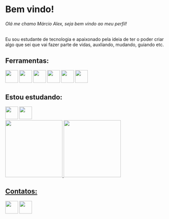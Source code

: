 # Bem vindo!
###### Olá me chamo Márcio Alex, seja bem vindo ao meu perfil!

Eu sou estudante de tecnologia e apaixonado pela ideia de ter o poder criar algo que sei que vai fazer parte de vidas, auxliando, mudando, guiando etc.

## Ferramentas:

<div>
            <img src="https://cdn.jsdelivr.net/gh/devicons/devicon/icons/git/git-original.svg" width="40" height="40"/>            
            <img src="https://cdn.jsdelivr.net/gh/devicons/devicon/icons/github/github-original.svg" width="40" height="40"/>
            <img src="https://cdn.jsdelivr.net/gh/devicons/devicon/icons/html5/html5-original.svg" width="40" height="40"/>          
            <img src="https://cdn.jsdelivr.net/gh/devicons/devicon/icons/css3/css3-original.svg" width="40" height="40"/>          
            <img src="https://cdn.jsdelivr.net/gh/devicons/devicon/icons/javascript/javascript-original.svg" width="40" height="40"/>            
            <img src="https://cdn.jsdelivr.net/gh/devicons/devicon/icons/sass/sass-original.svg" width="40" height="40"/>          
</div>
          
## Estou estudando:
<div>
            <img src="https://cdn.jsdelivr.net/gh/devicons/devicon/icons/php/php-original.svg" width="40" height="40"/>          
            <img src="https://cdn.jsdelivr.net/gh/devicons/devicon/icons/mysql/mysql-original.svg" width="40" height="40"/>
</div>
            
<div>
  <a href="https://github.com/MarcioAlex-x">
  <img height="180em" src="https://github-readme-stats.vercel.app/api/top-langs/?MarcioAlex-x&layout=compact&langs_count=7&theme=dracula"/>
  <img height="180em" src="https://github-readme-stats.vercel.app/api?MarcioAlex-x&show_icons=true&theme=dracula&include_all_commits=true&count_private=true"/>
</div>

## Contatos:
<div>
  <a href = "mailto:marcioalex586@gmail.com"><img src="https://img.shields.io/badge/Gmail-D14836?style=for-the-badge&logo=gmail&logoColor=white" target="_blank" width="40" height="40"></a>
  <a href="https://www.linkedin.com/in/alex-freitas-6a510621a/" target="_blank"><img src="https://img.shields.io/badge/-LinkedIn-%230077B5?style=for-the- badge&logo=linkedin&logoColor=white" target="_blank" width="40" height="40"></a>   
</div>
          



